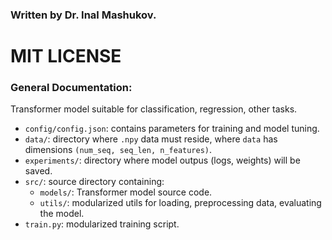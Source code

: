 ### Written by Dr. Inal Mashukov.
# MIT LICENSE
### General Documentation:
Transformer model suitable for classification, regression, other tasks.  
- `config/config.json`: contains parameters for training and model tuning.
- `data/`: directory where `.npy` data must reside, where `data` has dimensions `(num_seq, seq_len, n_features)`.
- `experiments/`: directory where model outpus (logs, weights) will be saved.
- `src/`: source directory containing:
  - `models/`: Transformer model source code.
  - `utils/`: modularized utils for loading, preprocessing data, evaluating the model.
- `train.py`: modularized training script.
